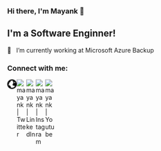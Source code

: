 ### Hi there, I'm Mayank 👋

## I'm a Software Enginner!

🔭 &nbsp; I’m currently working at Microsoft Azure Backup

### Connect with me:

[<img align="left" alt="https://mayankaggarwal.co/" width="22px" src="https://raw.githubusercontent.com/iconic/open-iconic/master/svg/globe.svg" />][website]
[<img align="left" alt="mayank | Twitter" width="22px" src="https://cdn.jsdelivr.net/npm/simple-icons@v3/icons/twitter.svg" />][twitter]
[<img align="left" alt="mayank | LinkedIn" width="22px" src="https://cdn.jsdelivr.net/npm/simple-icons@v3/icons/linkedin.svg" />][linkedin]
[<img align="left" alt="mayank | Instagram" width="22px" src="https://cdn.jsdelivr.net/npm/simple-icons@v3/icons/instagram.svg" />][instagram]
[<img align="left" alt="mayank | Youtube" width="22px" src="https://cdn.jsdelivr.net/npm/simple-icons@v3/icons/youtube.svg" />][yoututube]

<br />

[website]: https://mayankaggarwal.co/
[yoututube]: https://www.youtube.com/c/MayankAggarwal/
[twitter]: https://twitter.com/Mayank9722
[instagram]: https://www.instagram.com/mayankagg9722/
[linkedin]: https://in.linkedin.com/in/mayankagg9722 
